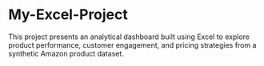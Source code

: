# My-Excel-Project
This project presents an analytical dashboard built using Excel to explore product performance, customer engagement, and pricing strategies from a synthetic Amazon product dataset.
